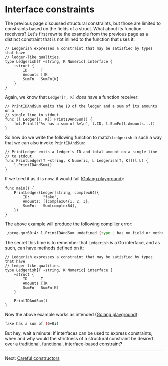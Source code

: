 # Interface constraints

The previous page discussed structural constraints, but those are limited to constraints based on the fields of a struct. What about its function receivers? Let's first rewrite the example from the previous page as a distinct constraint that is not inlined to the function that uses it:

```golang
// Ledgerish expresses a constraint that may be satisfied by types that have
// ledger-like qualities.
type Ledgerish[T ~string, K Numeric] interface {
	~struct {
		ID      T
		Amounts []K
		SumFn   SumFn[K]
	}
}
```

Again, we know that `Ledger[T, K]` _does_ have a function receiver:

```golang
// PrintIDAndSum emits the ID of the ledger and a sum of its amounts on a
// single line to stdout.
func (l Ledger[T, K]) PrintIDAndSum() {
	fmt.Printf("%s has a sum of %v\n", l.ID, l.SumFn(l.Amounts...))
}
```

So how do we write the following function to match `Ledgerish` in such a way that we can also invoke `PrintIDAndSum`:

```golang
// PrintLedger emits a ledger's ID and total amount on a single line
// to stdout.
func PrintLedger[T ~string, K Numeric, L Ledgerish[T, K]](l L) {
	l.PrintIDAndSum()
}
```

If we tried it as it is now, it would fail ([Golang playground](https://gotipplay.golang.org/p/AT2mw5btoYo)):

```golang
func main() {
	PrintLedger(Ledger[string, complex64]{
		ID:      "fake",
		Amounts: []complex64{1, 2, 3},
		SumFn:   Sum[complex64],
	})
}
```

The above example will produce the following compilier error:

```bash
./prog.go:60:4: l.PrintIDAndSum undefined (type L has no field or method PrintIDAndSum)
```

The secret this time is to remember that `Ledgerish` _is_ a Go interface, and as such, can have methods defined on it:

```golang
// Ledgerish expresses a constraint that may be satisfied by types that have
// ledger-like qualities.
type Ledgerish[T ~string, K Numeric] interface {
	~struct {
		ID      T
		Amounts []K
		SumFn   SumFn[K]
	}

	PrintIDAndSum()
}
```

Now the above example works as intended ([Golang playground](https://gotipplay.golang.org/p/N2xwtM91D-E)):

```bash
fake has a sum of (6+0i)
```

But hey, wait a minute! If interfaces can be used to express constraints, when and why would the strictness of a structural constraint be desired over a traditional, functional, interface-based constraint?

---

Next: [Careful constructors](./06-careful-constructors.md)
